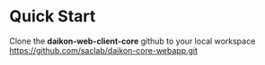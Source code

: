 # Quick Start

Clone the **daikon-web-client-core** github to your local workspace
https://github.com/saclab/daikon-core-webapp.git
